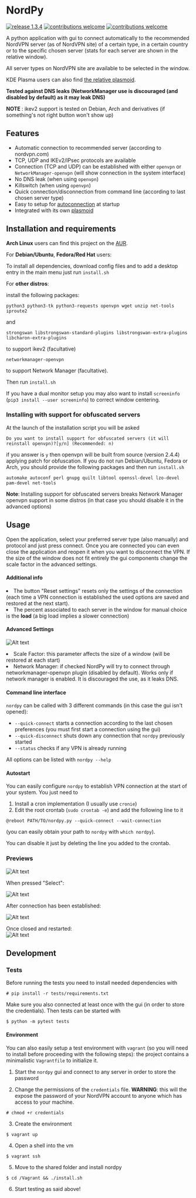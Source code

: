 # NordPy

[![release 1.3.4](https://img.shields.io/github/tag/morpheusthewhite/nordpy.svg?style=flat)](https://github.com/morpheusthewhite/NordPy/releases/tag/1.3.4)
[![contributions welcome](https://img.shields.io/badge/contributions-welcome-brightgreen.svg?style=flat)](https://github.com/morpheusthewhite/NordPy/issues)
[![contributions welcome](https://img.shields.io/github/license/morpheusthewhite/nordpy.svg?style=flat)](https://github.com/morpheusthewhite/NordPy/blob/master/LICENSE)

A python application with gui to connect automatically to the recommended NordVPN server (as of NordVPN site) of a certain type, in a certain country or to the specific chosen server (stats for each server are shown in the relative window).

All server types on NordVPN site are available to be selected in the window.

KDE Plasma users can also find [the relative plasmoid](https://github.com/morpheusthewhite/nordpy-plasmoid).

<b>Tested against DNS leaks (NetworkManager use is discouraged (and disabled by default) as it may leak DNS)</b>

<b> NOTE </b>: ikev2 support is tested on Debian, Arch and derivatives (if something's not right button won't show up)

## Features

- Automatic connection to recommended server (according to nordvpn.com)
- TCP, UDP and IKEv2/IPsec protocols are available
- Connection (TCP and UDP) can be established with either `openvpn` or `NetworkManager-openvpn` (will show connection in the system interface)
- No DNS leak (when using `openvpn`)
- Killswitch (when using `openvpn`)
- Quick connection/disconnection from command line (according to last chosen server type)
- Easy to setup for [autoconnection](#autostart) at startup
- Integrated with its own [plasmoid](https://github.com/morpheusthewhite/nordpy-plasmoid)

## Installation and requirements

<b>Arch Linux</b> users can find this project on the [AUR](https://aur.archlinux.org/packages/nordpy/).

For <b>Debian/Ubuntu</b>, <b>Fedora/Red Hat</b> users:

To install all dependencies, download config files and to add a desktop entry in the main menu just run `install.sh`

For <b>other distros</b>:

install the following packages:

```
python3 python3-tk python3-requests openvpn wget unzip net-tools iproute2
```
and
```
strongswan libstrongswan-standard-plugins libstrongswan-extra-plugins libcharon-extra-plugins
```
to support ikev2 (facultative)
```
networkmanager-openvpn
```
to support Network Manager (facultative).

Then run `install.sh`

If you have a dual monitor setup you may also want to install `screeninfo` (`pip3
install --user screeninfo`) to correct window centering.

### Installing with support for obfuscated servers

At the launch of the installation script you will be asked

```
Do you want to install support for obfuscated servers (it will reinstall openvpn)?[y/n] (Recommended: n)
```

if you answer is `y` then openvpn will be built from source (version 2.4.4) applying patch for obfuscation. If you do not run Debian/Ubuntu, Fedora or Arch, you should provide the following packages and then run `install.sh`

```
automake autoconf perl gnupg quilt libtool openssl-devel lzo-devel pam-devel net-tools
```

<b>Note</b>: Installing support for obfuscated servers breaks Network Manager openvpn support in some distros (in that case you should disable it in the advanced options)

## Usage
Open the application, select your preferred server type (also manually) and protocol and just press connect. Once you are connected you can even close the application and reopen it when you want to disconnect the VPN.
If the size of the window does not fit entirely the gui components change the scale factor in the advanced settings.

#### Additional info
<li> The button "Reset settings" resets only the settings of the connection (each time a VPN connection is established the used options are saved and restored at the next start). </li>
<li> The percent associated to each server in the window for manual choice is the <b>load</b> (a big load implies a slower connection)</li>

#### Advanced Settings

![Alt text](media/screenshots/screen05.png?raw=true "Preview")

<li> Scale Factor: this parameter affects the size of a window (will be restored at each start)</li>
<li> Network Manager: if checked NordPy will try to connect through networkmanager-openvpn plugin (disabled by default). Works only if network manager is enabled. It is discouraged the use, as it leaks DNS.</li>


#### Command line interface
`nordpy` can be called with 3 different commands (in this case the gui isn't opened):
- `--quick-connect` starts a connection according to the last chosen preferences (you must first start a connection using the gui)
- `--quick-disconnect` shuts down any connection that `nordpy` previously started 
- `--status` checks if any VPN is already running 

All options can be listed with `nordpy --help`

#### Autostart
You can easily configure `nordpy` to establish VPN connection at the start of your system. You just need to 
1. Install a cron implementation (I usually use `cronie`)
2. Edit the root crontab (`sudo crontab -e`) and add the following line to it

```
@reboot PATH/TO/nordpy.py --quick-connect --wait-connection
```

(you can easily obtain your path to `nordpy` with `which nordpy`).

You can disable it just by deleting the line you added to the crontab.

### Previews
![Alt text](media/screenshots/screen01.png?raw=true "Preview")  

When pressed "Select":

![Alt text](media/screenshots/screen03.png?raw=true "Preview")

After connection has been established:

![Alt text](media/screenshots/screen02.png?raw=true "Preview")

Once closed and restarted:  
![Alt text](media/screenshots/screen04.png?raw=true "Preview")

## Development 

### Tests

Before running the tests you need to install needed dependencies with 

```
# pip install -r tests/requirements.txt
```

Make sure you also connected at least once with the gui (in order to store the credentials). Then tests can be started with 

```
$ python -m pytest tests
```

#### Environment

You can also easily setup a test environment with `vagrant` (so you will need to install before proceeding with the following steps): the project contains a minimalistic `Vagrantfile` to initialize it.

1. Start the `nordpy` gui and connect to any server in order to store the password

2. Change the permissions of the `credentials` file. **WARNING**: this will the expose the password of your NordVPN account to anyone which has access to your machine.
```
# chmod +r credentials
```

3. Create the environment

```
$ vagrant up
```

4. Open a shell into the vm

```
$ vagrant ssh
```

5. Move to the shared folder and install nordpy

```
$ cd /Vagrant && ./install.sh
```

6. Start testing as said above!

